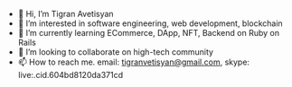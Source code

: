 - 👋 Hi, I’m Tigran Avetisyan
- 👀 I’m interested in software engineering, web development, blockchain
- 🌱 I’m currently learning ECommerce, DApp, NFT, Backend on Ruby on Rails
- 💞️ I’m looking to collaborate on high-tech community
- 📫 How to reach me. email: tigranvetisyan@gmail.com, skype: live:.cid.604bd8120da371cd

<!---
tigran25/tigran25 is a ✨ special ✨ repository because its `README.md` (this file) appears on your GitHub profile.
You can click the Preview link to take a look at your changes.
--->
